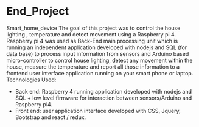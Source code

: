 # End_Project
Smart_home_device
The goal of this project was to control the house lighting , temperature and detect
movement using a Raspberry pi 4.
Raspberry pi 4 was used as Back-End main processing unit which is running an independent
application developed with nodejs and SQL (for data base) to process input information from
sensors and Arduino based micro-controller to control house lighting, detect any movement
within the house, measure the temperature and report all those information to a frontend user
interface application running on your smart phone or laptop.
Technologies Used:
* Back end: Raspberry 4 running application developed with nodejs and SQL + low level
firmware for interaction between sensors/Arduino and Raspberry pi4.
* Front end: user application interface developed with CSS, Jquery, Bootstrap and react /
redux.
